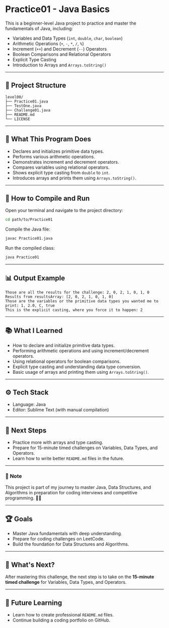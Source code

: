 
# Practice01 - Java Basics
This is a beginner-level Java project to practice and master the fundamentals of Java, including:
- Variables and Data Types (`int`, `double`, `char`, `boolean`)
- Arithmetic Operations (`+`, `-`, `*`, `/`, `%`)
- Increment (`++`) and Decrement (`--`) Operators
- Boolean Comparisons and Relational Operators
- Explicit Type Casting
- Introduction to Arrays and `Arrays.toString()`

---

## 📂 **Project Structure**
```
level00/
├── Practice01.java
├──	TestOne.java
├── Challenge01.java
├── README.md
└── LICENSE
```

---

## 🚀 **What This Program Does**
- Declares and initializes primitive data types.
- Performs various arithmetic operations.
- Demonstrates increment and decrement operators.
- Compares variables using relational operators.
- Shows explicit type casting from `double` to `int`.
- Introduces arrays and prints them using `Arrays.toString()`.

---

## 🔧 **How to Compile and Run**  
Open your terminal and navigate to the project directory:
```bash
cd path/to/Practice01
```

Compile the Java file:
```bash
javac Practice01.java
```

Run the compiled class:
```bash
java Practice01
```

---

## 📊 **Output Example**  
```
Those are all the results for the challenge: 2, 0, 2, 1, 0, 1, 0
Results from resultsArray: [2, 0, 2, 1, 0, 1, 0]
Those are the variables or the primitive data types you wanted me to print: 1, 2.0, C, true
This is the explicit casting, where you force it to happen: 2
```

---

## 📚 **What I Learned**  
- How to declare and initialize primitive data types.
- Performing arithmetic operations and using increment/decrement operators.
- Using relational operators for boolean comparisons.
- Explicit type casting and understanding data type conversion.
- Basic usage of arrays and printing them using `Arrays.toString()`.

---

## ⚙️ **Tech Stack**  
- Language: Java
- Editor: Sublime Text (with manual compilation)

---

## 🚀 **Next Steps**  
- Practice more with arrays and type casting.
- Prepare for 15-minute timed challenges on Variables, Data Types, and Operators.
- Learn how to write better `README.md` files in the future.

---

### 📌 **Note**  
This project is part of my journey to master Java, Data Structures, and Algorithms in preparation for coding interviews and competitive programming. 🚀🔥

---

## 🏆 **Goals**  
- Master Java fundamentals with deep understanding.
- Prepare for coding challenges on LeetCode.
- Build the foundation for Data Structures and Algorithms.

---

## 📅 **What's Next?**  
After mastering this challenge, the next step is to take on the **15-minute timed challenge** for Variables, Data Types, and Operators. 

---

## 📝 **Future Learning**  
- Learn how to create professional `README.md` files.
- Continue building a coding portfolio on GitHub.
